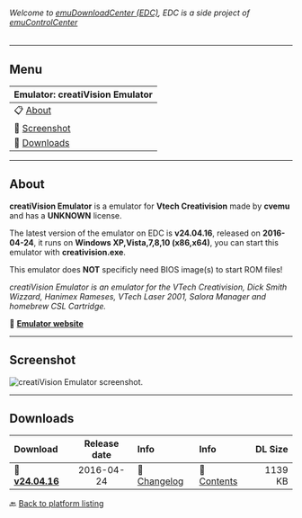 ###### Welcome to [emuDownloadCenter (EDC)](https://github.com/PhoenixInteractiveNL/emuDownloadCenter/wiki/), EDC is a side project of [emuControlCenter](https://github.com/PhoenixInteractiveNL/emuControlCenter/wiki/)
***
## Menu
| **Emulator: creatiVision Emulator** |
|:---------|
| :clipboard: [About](#about) |
| :sunrise: [Screenshot](#screenshot) |
| :floppy_disk: [Downloads](#downloads) |
***
## About
**creatiVision Emulator** is a emulator for **Vtech Creativision** made by **cvemu** and has a **UNKNOWN** license.

The latest version of the emulator on EDC is **v24.04.16**, released on **2016-04-24**, it runs on **Windows XP,Vista,7,8,10 (x86,x64)**, you can start this emulator with **creativision.exe**.

This emulator does **NOT** specificly need BIOS image(s) to start ROM files!

_creatiVision Emulator is an emulator for the VTech Creativision, Dick Smith Wizzard, Hanimex Rameses, VTech Laser 2001, Salora Manager and homebrew CSL Cartridge._

:link: [**Emulator website**](http://sourceforge.net/projects/creativisionemulator/)
***
## Screenshot
![](https://raw.githubusercontent.com/PhoenixInteractiveNL/emuDownloadCenter/master/hooks/creativision/screen.jpg "creatiVision Emulator screenshot.")
***
## Downloads
| Download | Release date  | Info       | Info       | DL Size    |
|:---------|:-------------:|:-----------|:-----------|-----------:|
| :floppy_disk: [**v24.04.16**](https://github.com/PhoenixInteractiveNL/edc-repo0003/raw/master/creativision/24.04.16.7z) | 2016-04-24 | :page_facing_up: [Changelog](https://github.com/PhoenixInteractiveNL/edc-repo0003/blob/master/creativision/24.04.16_changelog.txt) | :mag_right: [Contents](https://github.com/PhoenixInteractiveNL/edc-repo0003/blob/master/creativision/24.04.16_contents.txt) | 1139 KB |

:back: [Back to platform listing](https://github.com/PhoenixInteractiveNL/emuDownloadCenter/wiki/EDC-Platform-List)
